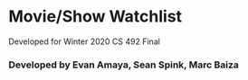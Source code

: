 # Movie/Show Watchlist
Developed for Winter 2020 CS 492 Final

### Developed by Evan Amaya, Sean Spink, Marc Baiza
